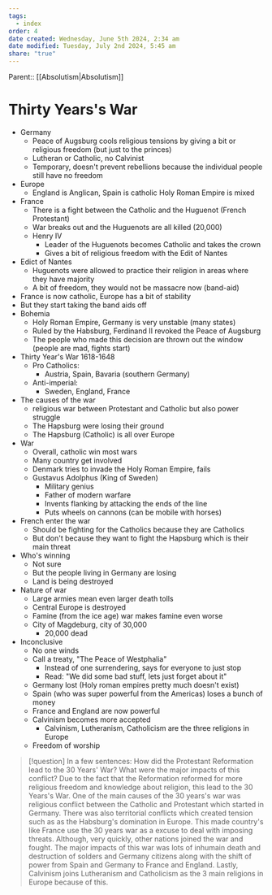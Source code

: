 ```yaml
---
tags:
  - index
order: 4
date created: Wednesday, June 5th 2024, 2:34 am
date modified: Tuesday, July 2nd 2024, 5:45 am
share: "true"
---
```

Parent:: [[Absolutism|Absolutism]]

# Thirty Years's War

- Germany
	- Peace of Augsburg cools religious tensions by giving a bit or religious freedom (but just to the princes)
	- Lutheran or Catholic, no Calvinist
	- Temporary, doesn't prevent rebellions because the individual people still have no freedom
- Europe
	- England is Anglican, Spain is catholic Holy Roman Empire is mixed
- France
	- There is a fight between the Catholic and the Huguenot (French Protestant)
	- War breaks out and the Huguenots are all killed (20,000)
	- Henry IV
		- Leader of the Huguenots becomes Catholic and takes the crown
		- Gives a bit of religious freedom with the Edit of Nantes
- Edict of Nantes
	- Huguenots were allowed to practice their religion in areas where they have majority
	- A bit of freedom, they would not be massacre now (band-aid)
- France is now catholic, Europe has a bit of stability
- But they start taking the band aids off
- Bohemia
	- Holy Roman Empire, Germany is very unstable (many states)
	- Ruled by the Habsburg, Ferdinand II revoked the Peace of Augsburg
	- The people who made this decision are thrown out the window (people are mad, fights start)
- Thirty Year's War 1618-1648
	- Pro Catholics:
		- Austria, Spain, Bavaria (southern Germany)
	- Anti-imperial:
		- Sweden, England, France
- The causes of the war
	- religious war between Protestant and Catholic but also power struggle
	- The Hapsburg were losing their ground
	- The Hapsburg (Catholic) is all over Europe
- War
	- Overall, catholic win most wars
	- Many country get involved
	- Denmark tries to invade the Holy Roman Empire, fails
	- Gustavus Adolphus (King of Sweden)
		- Military genius
		- Father of modern warfare
		- Invents flanking by attacking the ends of the line
		- Puts wheels on cannons (can be mobile with horses)
- French enter the war
	- Should be fighting for the Catholics because they are Catholics
	- But don't because they want to fight the Hapsburg which is their main threat
- Who's winning
	- Not sure
	- But the people living in Germany are losing
	- Land is being destroyed
- Nature of war
	- Large armies mean even larger death tolls
	- Central Europe is destroyed
	- Famine (from the ice age) war makes famine even worse
	- City of Magdeburg, city of 30,000
		- 20,000 dead
- Inconclusive
	- No one winds
	- Call a treaty, "The Peace of Westphalia"
		- Instead of one surrendering, says for everyone to just stop
		- Read: "We did some bad stuff, lets just forget about it"
	- Germany lost (Holy roman empires pretty much doesn't exist)
	- Spain (who was super powerful from the Americas) loses a bunch of money
	- France and England are now powerful
	- Calvinism becomes more accepted
		- Calvinism, Lutheranism, Catholicism are the three religions in Europe
	- Freedom of worship

> [!question] In a few sentences: How did the Protestant Reformation lead to the 30 Years' War? What were the major impacts of this conflict?
> Due to the fact that the Reformation reformed for more religious freedom and knowledge about religion, this lead to the 30 Years's War. One of the main causes of the 30 years's war was religious conflict between the Catholic and Protestant which started in Germany. There was also territorial conflicts which created tension such as as the Habsburg's domination in Europe. This made country's like France use the 30 years war as a excuse to deal with imposing threats. Although, very quickly, other nations joined the war and fought. The major impacts of this war was lots of inhumain death and destruction of solders and Germany citizens along with the shift of power from Spain and Germany to France and England. Lastly, Calvinism joins Lutheranism and Catholicism as the 3 main religions in Europe because of this.